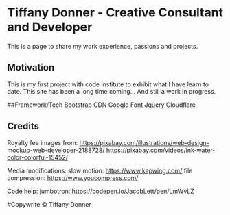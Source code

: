 # Tiffany Donner - Creative Consultant and Developer
This is a page to share my work experience, passions and projects.

## Motivation
This is my first project with code institute to exhibit what I have learn to date. This site 
has been a long time coming... And still a work in progress.

##Framework/Tech
Bootstrap CDN
Google Font
Jquery
Cloudflare

## Credits
Royalty fee images from:
https://pixabay.com/illustrations/web-design-mockup-web-developer-2188728/
https://pixabay.com/videos/ink-water-color-colorful-15452/

Media modifications:
slow motion: https://www.kapwing.com/
file compression: https://www.youcompress.com/

Code help:
jumbotron: https://codepen.io/JacobLett/pen/LmWvLZ

#Copywrite
© Tiffany Donner